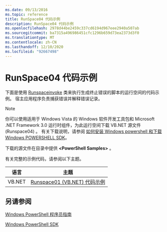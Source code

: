 ```yaml
---
ms.date: 09/13/2016
ms.topic: reference
title: RunSpace04 代码示例
description: RunSpace04 代码示例
ms.openlocfilehash: 2978d44be2459c337cd6194d967eee2940a507ab
ms.sourcegitcommit: ba7315a496986451cfc1296b659d73ea2373d3f0
ms.translationtype: MT
ms.contentlocale: zh-CN
ms.lasthandoff: 12/10/2020
ms.locfileid: "92667498"
---
```

# <a name="runspace04-code-samples"></a>RunSpace04 代码示例

下面是使用 [Runspaceinvoke](/dotnet/api/System.Management.Automation.RunspaceInvoke) 类来执行生成终止错误的脚本的运行空间的代码示例。 宿主应用程序负责捕获错误并解释错误记录。

> [!NOTE]
> 你可以使用适用于 Windows Vista 的 Windows 软件开发工具包和 Microsoft .NET Framework 3.0 运行时组件，为此运行空间下载 VB.NET 源文件 (Runspace04) 。 有关下载说明，请参阅 [如何安装 Windows powershell 和下载 Windows POWERSHELL SDK](/powershell/scripting/developer/installing-the-windows-powershell-sdk)。
>
> 下载的源文件在目录中提供 **\<PowerShell Samples>** 。

有关完整的示例代码，请参阅以下主题。

|语言|主题|
|--------------|-----------|
|VB.NET|[Runspace01 (VB.NET) 代码示例](./runspace01-vb-net-code-sample.md)|

## <a name="see-also"></a>另请参阅

[Windows PowerShell 程序员指南](./windows-powershell-programmer-s-guide.md)

[Windows PowerShell SDK](../windows-powershell-reference.md)
